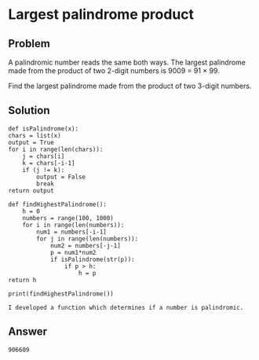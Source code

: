 # Largest palindrome product

## Problem
A palindromic number reads the same both ways. The largest palindrome made from the product of two 2-digit numbers is 9009 = 91 × 99.

Find the largest palindrome made from the product of two 3-digit numbers.

## Solution
    def isPalindrome(x):
	chars = list(x)
	output = True
	for i in range(len(chars)):
		j = chars[i]
		k = chars[-i-1]
		if (j != k):
			output = False
			break
	return output

	def findHighestPalindrome():
		h = 0
		numbers = range(100, 1000)
		for i in range(len(numbers)):
			num1 = numbers[-i-1]
			for j in range(len(numbers)):
				num2 = numbers[-j-1]
				p = num1*num2
				if isPalindrome(str(p)):
					if p > h:
						h = p
	return h

	print(findHighestPalindrome())
    
	I developed a function which determines if a number is palindromic. 
## Answer
    906609
